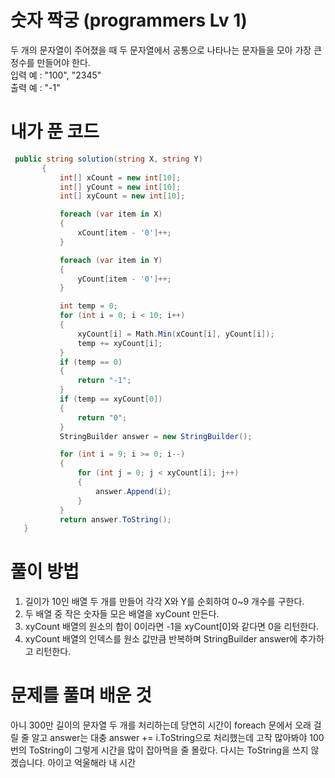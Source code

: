 # 숫자 짝궁 (programmers Lv 1)
 두 개의 문자열이 주어졌을 때 두 문자열에서 공통으로 나타나는 문자들을 모아 가장 큰 정수를 만들어야 한다.  
 입력 예 : "100", "2345"    
 출력 예 : "-1"
# 내가 푼 코드
 ```cs
  public string solution(string X, string Y)
        {
            int[] xCount = new int[10];
            int[] yCount = new int[10];
            int[] xyCount = new int[10];

            foreach (var item in X)
            {
                xCount[item - '0']++;
            }

            foreach (var item in Y)
            {
                yCount[item - '0']++;
            }

            int temp = 0;
            for (int i = 0; i < 10; i++)
            {
                xyCount[i] = Math.Min(xCount[i], yCount[i]);
                temp += xyCount[i];
            }
            if (temp == 0)
            {
                return "-1";
            }
            if (temp == xyCount[0])
            {
                return "0";
            }
            StringBuilder answer = new StringBuilder();

            for (int i = 9; i >= 0; i--)
            {
                for (int j = 0; j < xyCount[i]; j++)
                {
                    answer.Append(i);
                }
            }
            return answer.ToString();
    }
 ```
# 풀이 방법
 1. 길이가 10인 배열 두 개를 만들어 각각 X와 Y를 순회하여 0~9 개수를 구한다.  
 2. 두 배열 중 작은 숫자들 모은 배열을 xyCount 만든다.
 3. xyCount 배열의 원소의 합이 0이라면 -1을 xyCount[0]와 같다면 0을 리턴한다.
 4. xyCount 배열의 인덱스를 원소 값만큼 반복하며 StringBuilder answer에 추가하고 리턴한다.
# 문제를 풀며 배운 것
 아니 300만 길이의 문자열 두 개를 처리하는데 당연히 시간이 foreach 문에서 오래 걸릴 줄 알고 answer는 대충 answer += i.ToString으로 처리했는데 
 고작 많아봐야 100번의 ToString이 그렇게 시간을 많이 잡아먹을 줄 몰랐다. 다시는 ToString을 쓰지 않겠습니다. 아이고 억울해라 내 시간